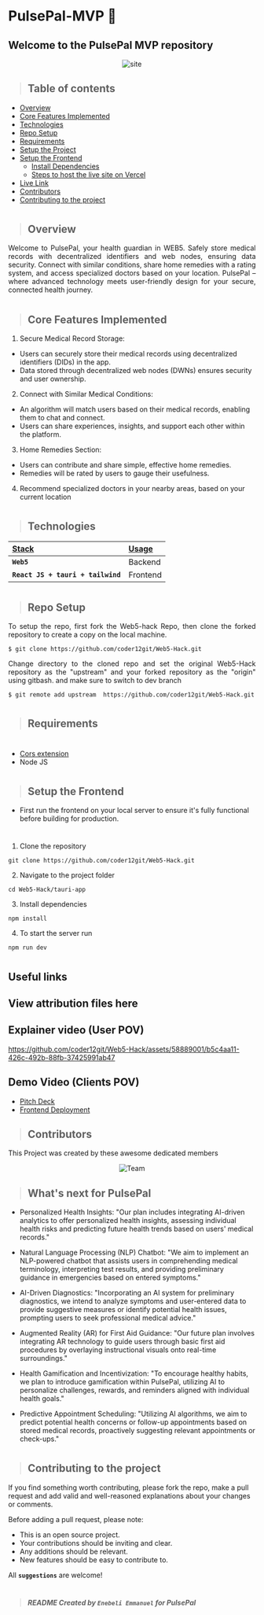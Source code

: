 # PulsePal-MVP  🌟

## Welcome to the PulsePal MVP repository

<p align="center" width="100%">
  <img src="https://github.com/coder12git/Web5-Hack/assets/58889001/7c2389e3-4897-40e7-920f-7d21fc437264" alt="site"/>
</p>

> ## Table of contents
- [Overview](#overview)
- [Core Features Implemented](#core-features-implemented)
- [Technologies](#technologies)
- [Repo Setup](#repo-setup)
- [Requirements](#requirements)
- [Setup the Project](#setup-the-project)
- [Setup the Frontend](#setup-the-frontend)
  - [Install Dependencies](#install-dependencies)
  - [Steps to host the live site on Vercel](#steps-to-host-the-live-site-on-vercel)
- [Live Link](#live-link)
- [Contributors](#contributors)
- [Contributing to the project](#contributing-to-the-project)
#
> ## Overview
<p align="justify">
Welcome to PulsePal, your health guardian in WEB5. Safely store medical records with decentralized identifiers and web nodes, ensuring data security. Connect with similar conditions, share home remedies with a rating system, and access specialized doctors based on your location. PulsePal – where advanced technology meets user-friendly design for your secure, connected health journey.
</p>



#
> ## Core Features Implemented

1. Secure Medical Record Storage:
- Users can securely store their medical records using decentralized identifiers (DIDs) in the app.
- Data stored through decentralized web nodes (DWNs) ensures security and user ownership.

2. Connect with Similar Medical Conditions:
- An algorithm will match users based on their medical records, enabling them to chat and connect.
- Users can share experiences, insights, and support each other within the platform.

3. Home Remedies Section:
- Users can contribute and share simple, effective home remedies.
- Remedies will be rated by users to gauge their usefulness.

4. Recommend specialized doctors in your nearby areas, based on your current location



</p>

#
> ## Technologies
| <b><u>Stack</u></b> | <b><u>Usage</u></b> |
| :------------------ | :------------------ |
| **`Web5`**      | Backend     |
| **`React JS + tauri + tailwind`**      | Frontend |

#
> ## Repo Setup

<p align="justify">
To setup the repo, first fork the Web5-hack Repo, then clone the forked repository to create a copy on the local machine.
</p>

    $ git clone https://github.com/coder12git/Web5-Hack.git

<p align="justify">
Change directory to the cloned repo and set the original Web5-Hack repository as the "upstream" and your forked repository as the "origin" using gitbash. and make sure to switch to dev branch
</p>

    $ git remote add upstream  https://github.com/coder12git/Web5-Hack.git

#

> ## Requirements
#
- [Cors extension](https://chromewebstore.google.com/detail/allow-cors-access-control/lhobafahddgcelffkeicbaginigeejlf) 
- Node JS

#
> ## Setup the Frontend
- First run the frontend on your local server to ensure it's fully functional before building for production.
#
1. Clone the repository

```
git clone https://github.com/coder12git/Web5-Hack.git
```

2. Navigate to the project folder

```
cd Web5-Hack/tauri-app
```

3. Install dependencies

```
npm install
```

4. To start the server run

```
npm run dev
```


# 

## Useful links

## View attribution files here



## Explainer video (User POV)

https://github.com/coder12git/Web5-Hack/assets/58889001/b5c4aa11-426c-492b-88fb-37425991ab47


## Demo Video (Clients POV)




- [Pitch Deck](https://github.com/coder12git/Web5-Hack/files/13853501/PULSEPal.pdf)
- [Frontend Deployment](https://web5-hack-413v.vercel.app/#/)



> ## Contributors

This Project was created by these awesome dedicated members

<p align="center" width="100%">
  <img src="https://github.com/coder12git/Web5-Hack/assets/58889001/aaa8b1bc-e2e5-486b-a17c-3ce00d77a4d8" alt="Team"/>
</p>


> ## What's next for PulsePal

- Personalized Health Insights: "Our plan includes integrating AI-driven analytics to offer personalized health insights, assessing individual health risks and predicting future health trends based on users' medical records."

- Natural Language Processing (NLP) Chatbot: "We aim to implement an NLP-powered chatbot that assists users in comprehending medical terminology, interpreting test results, and providing preliminary guidance in emergencies based on entered symptoms."

- AI-Driven Diagnostics: "Incorporating an AI system for preliminary diagnostics, we intend to analyze symptoms and user-entered data to provide suggestive measures or identify potential health issues, prompting users to seek professional medical advice."

- Augmented Reality (AR) for First Aid Guidance: "Our future plan involves integrating AR technology to guide users through basic first aid procedures by overlaying instructional visuals onto real-time surroundings."

- Health Gamification and Incentivization: "To encourage healthy habits, we plan to introduce gamification within PulsePal, utilizing AI to personalize challenges, rewards, and reminders aligned with individual health goals."

- Predictive Appointment Scheduling: "Utilizing AI algorithms, we aim to predict potential health concerns or follow-up appointments based on stored medical records, proactively suggesting relevant appointments or check-ups."


#
> ## Contributing to the project

If you find something worth contributing, please fork the repo, make a pull request and add valid and well-reasoned explanations about your changes or comments.

Before adding a pull request, please note:

- This is an open source project.
- Your contributions should be inviting and clear.
- Any additions should be relevant.
- New features should be easy to contribute to.

All **`suggestions`** are welcome!
#
> ##### README Created by `Enebeli Emmanuel` for PulsePal
